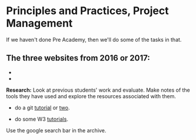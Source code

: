 # Principles and Practices, Project Management

If we haven't done Pre Academy, then we'll do some of the tasks in that.

The three websites from 2016 or 2017:
-
-
-

**Research:** Look at previous students' work and evaluate. Make notes of the tools they have used and explore the resources associated with them. 

- do a git [tutorial](https://try.github.io/levels/1/challenges/1) or [two](http://learngitbranching.js.org/).

- do some W3 [tutorials](https://www.w3schools.com/). 

Use the google search bar in the archive. 